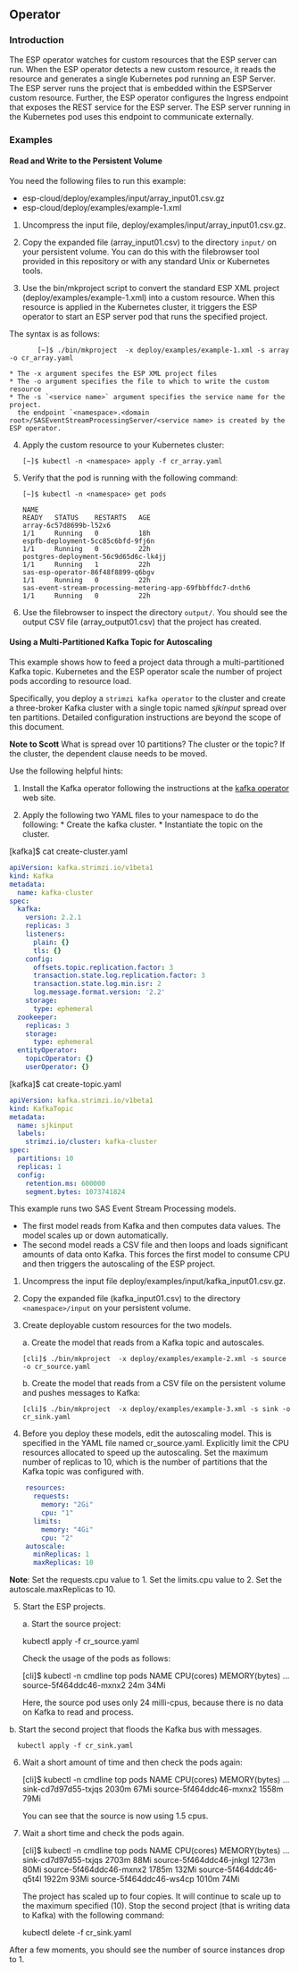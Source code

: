 ## Operator

### Introduction

The ESP operator watches for custom resources that the ESP server can run. When the ESP operator detects a new custom resource, it reads the resource and generates a single Kubernetes pod running an ESP Server.  The ESP server runs the project that is 
embedded within the ESPServer custom resource. Further, the ESP operator configures the Ingress endpoint that exposes the REST service for the ESP server.  The ESP server running in the Kubernetes pod uses this endpoint
to communicate externally.

### Examples

#### Read and Write to the Persistent Volume

You need the following files to run this example: 

* esp-cloud/deploy/examples/input/array_input01.csv.gz
* esp-cloud/deploy/examples/example-1.xml

1. Uncompress the input file, deploy/examples/input/array_input01.csv.gz.

2. Copy the expanded file (array_input01.csv) to the directory `input/` on your persistent volume. You can do this with
the filebrowser tool provided in this repository or with any standard Unix or Kubernetes tools.

3. Use the bin/mkproject script to convert the
standard ESP XML project (deploy/examples/example-1.xml) into a custom resource.  When this resource is
applied in the Kubernetes cluster, it triggers the ESP operator to start an ESP
server pod that runs the specified project. 

The syntax is as follows:

```shell
       [~]$ ./bin/mkproject  -x deploy/examples/example-1.xml -s array -o cr_array.yaml

* The -x argument specifes the ESP XML project files
* The -o argument specifies the file to which to write the custom resource
* The -s `<service name>` argument specifies the service name for the project. 
  the endpoint `<namespace>.<domain root>/SASEventStreamProcessingServer/<service name> is created by the ESP operator.
```

4. Apply the custom resource to your Kubernetes cluster:

       [~]$ kubectl -n <namespace> apply -f cr_array.yaml

5. Verify that the pod is running with the following command:

       [~]$ kubectl -n <namespace> get pods

       NAME                                                              READY   STATUS    RESTARTS   AGE
       array-6c57d8699b-l52x6                                            1/1     Running   0          18h
       espfb-deployment-5cc85c6bfd-9fj6n                                 1/1     Running   0          22h
       postgres-deployment-56c9d65d6c-lk4jj                              1/1     Running   1          22h
       sas-esp-operator-86f48f8899-q6bgv                                 1/1     Running   0          22h
       sas-event-stream-processing-metering-app-69fbbffdc7-dnth6         1/1     Running   0          22h

6. Use the filebrowser to inspect the directory `output/`. You should see
the output CSV file (array_output01.csv) that the project has created.

#### Using a Multi-Partitioned Kafka Topic for Autoscaling

This example shows how to feed a project data through a multi-partitioned Kafka topic.
Kubernetes and the ESP operator scale
the number of project pods according to resource load.

Specifically, you deploy a `strimzi kafka operator` to the cluster and create a three-broker
Kafka cluster with a single topic named *sjkinput* spread over ten
partitions. Detailed configuration instructions are beyond the scope of
this document.  

**Note to Scott**
What is spread over 10 partitions? The cluster or the topic? If the cluster, the dependent clause needs to be moved.

Use the following helpful hints:

1. Install the Kafka operator following the instructions at the [kafka operator](https://operatorhub.io/operator/strimzi-kafka-operator) web site.

2. Apply the following two YAML files to your namespace to do the following:
        * Create the kafka cluster.
        * Instantiate the topic on the cluster.

[kafka]$ cat create-cluster.yaml
```yaml
apiVersion: kafka.strimzi.io/v1beta1
kind: Kafka
metadata:
  name: kafka-cluster
spec:
  kafka:
    version: 2.2.1
    replicas: 3
    listeners:
      plain: {}
      tls: {}
    config:
      offsets.topic.replication.factor: 3
      transaction.state.log.replication.factor: 3
      transaction.state.log.min.isr: 2
      log.message.format.version: '2.2'
    storage:
      type: ephemeral
  zookeeper:
    replicas: 3
    storage:
      type: ephemeral
  entityOperator:
    topicOperator: {}
    userOperator: {}
```

[kafka]$ cat create-topic.yaml
```yaml
apiVersion: kafka.strimzi.io/v1beta1
kind: KafkaTopic
metadata:
  name: sjkinput
  labels:
    strimzi.io/cluster: kafka-cluster
spec:
  partitions: 10
  replicas: 1
  config:
    retention.ms: 600000
    segment.bytes: 1073741824
```

This example runs two SAS Event Stream Processing models.  
* The first model reads from Kafka and then
computes data values.  The model scales up or down automatically.
* The second model reads a CSV file and then loops and loads significant amounts of
data onto Kafka. This forces the first model to consume CPU and then triggers the
autoscaling of the ESP project.

1. Uncompress the input file deploy/examples/input/kafka_input01.csv.gz.

2. Copy the
expanded file (kafka_input01.csv) to the directory `<namespace>/input` on your
persistent volume.

3. Create deployable custom resources for the two models. 

   a. Create the model that reads from a Kafka topic and autoscales.

       [cli]$ ./bin/mkproject  -x deploy/examples/example-2.xml -s source -o cr_source.yaml

   b. Create the model that reads from a CSV file on the persistent volume and pushes messages to
Kafka:

       [cli]$ ./bin/mkproject  -x deploy/examples/example-3.xml -s sink -o cr_sink.yaml

4. Before you deploy these models, edit the autoscaling model.  This is specified in the YAML file named cr_source.yaml.
Explicitly limit the CPU resources allocated to speed up the autoscaling. Set the maximum number of replicas to 10, which is the number of partitions that the Kafka topic was configured with.

```yaml
    resources:
      requests:
        memory: "2Gi"
        cpu: "1"
      limits:
        memory: "4Gi"
        cpu: "2"
    autoscale:
      minReplicas: 1
      maxReplicas: 10
```

**Note**: Set the requests.cpu value to 1.  Set the limits.cpu value to 2.
Set the autoscale.maxReplicas to 10.

5. Start the ESP projects.

   a. Start the source project:

      kubectl apply -f cr_source.yaml

      Check the usage of the pods as follows:

      [cli]$ kubectl -n cmdline top pods
      NAME                                             CPU(cores)   MEMORY(bytes)
      ...
      source-5f464ddc46-mxnx2                          24m          34Mi

      Here, the source pod uses only 24 milli-cpus, because there is no data on Kafka to read and process.

  b. Start the second project that floods the Kafka bus with messages.

      kubectl apply -f cr_sink.yaml

6. Wait a short amount of time and then check the pods again:

    [cli]$ kubectl -n cmdline top pods
    NAME                                             CPU(cores)   MEMORY(bytes)
    ...
    sink-cd7d97d55-txjqs                             2030m        67Mi
    source-5f464ddc46-mxnx2                          1558m        79Mi

    You can see that the source is now using 1.5 cpus. 

7. Wait a short time and check the pods again.

    [cli]$ kubectl -n cmdline top pods
    NAME                                             CPU(cores)   MEMORY(bytes)
    ...
    sink-cd7d97d55-txjqs                             2703m        88Mi
    source-5f464ddc46-jnkgl                          1273m        80Mi
    source-5f464ddc46-mxnx2                          1785m        132Mi
    source-5f464ddc46-q5t4l                          1922m        93Mi
    source-5f464ddc46-ws4cp                          1010m        74Mi

    The project has scaled up to four copies. It will continue to scale up to the maximum specified (10). Stop the second project (that is writing data to Kafka) with the following command:

    kubectl delete -f cr_sink.yaml

After a few moments, you should see the number of source instances drop to 1. 
